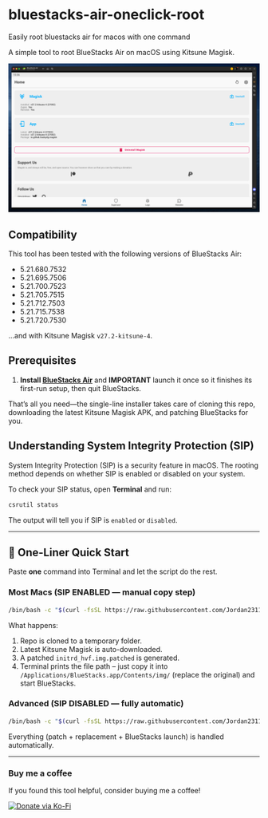 # bluestacks-air-oneclick-root

Easily root bluestacks air for macos with one command

A simple tool to root BlueStacks Air on macOS using Kitsune Magisk.

![Screenshot](/images/bluestacks-air-root-magisk.png)

## Compatibility

This tool has been tested with the following versions of BlueStacks Air:

- 5.21.680.7532
- 5.21.695.7506
- 5.21.700.7523
- 5.21.705.7515
- 5.21.712.7503
- 5.21.715.7538
- 5.21.720.7530

...and with Kitsune Magisk `v27.2-kitsune-4`.

## Prerequisites

1. **Install [BlueStacks Air](https://www.bluestacks.com/mac)** and **IMPORTANT** launch it once so it finishes its first-run setup, then quit BlueStacks.

That’s all you need—the single-line installer takes care of cloning this repo, downloading the latest Kitsune Magisk APK, and patching BlueStacks for you.

## Understanding System Integrity Protection (SIP)

System Integrity Protection (SIP) is a security feature in macOS. The rooting method depends on whether SIP is enabled or disabled on your system.

To check your SIP status, open **Terminal** and run:

```bash
csrutil status
```

The output will tell you if SIP is `enabled` or `disabled`.

---

## 🚀 One-Liner Quick Start

Paste **one** command into Terminal and let the script do the rest.

### Most Macs (SIP ENABLED — manual copy step)

```bash
/bin/bash -c "$(curl -fsSL https://raw.githubusercontent.com/Jordan231111/bluestacks-air-oneclick-root/main/installer.sh)" manual
```

What happens:

1. Repo is cloned to a temporary folder.
2. Latest Kitsune Magisk is auto-downloaded.
3. A patched `initrd_hvf.img.patched` is generated.
4. Terminal prints the file path – just copy it into `/Applications/BlueStacks.app/Contents/img/` (replace the original) and start BlueStacks.

### Advanced (SIP DISABLED — fully automatic)

```bash
/bin/bash -c "$(curl -fsSL https://raw.githubusercontent.com/Jordan231111/bluestacks-air-oneclick-root/main/installer.sh)" root
```

Everything (patch + replacement + BlueStacks launch) is handled automatically.

---

### Buy me a coffee

If you found this tool helpful, consider buying me a coffee!

[![Donate via Ko-Fi](https://www.paypalobjects.com/en_US/i/btn/btn_donateCC_LG.gif)](https://ko-fi.com/yejordan)
